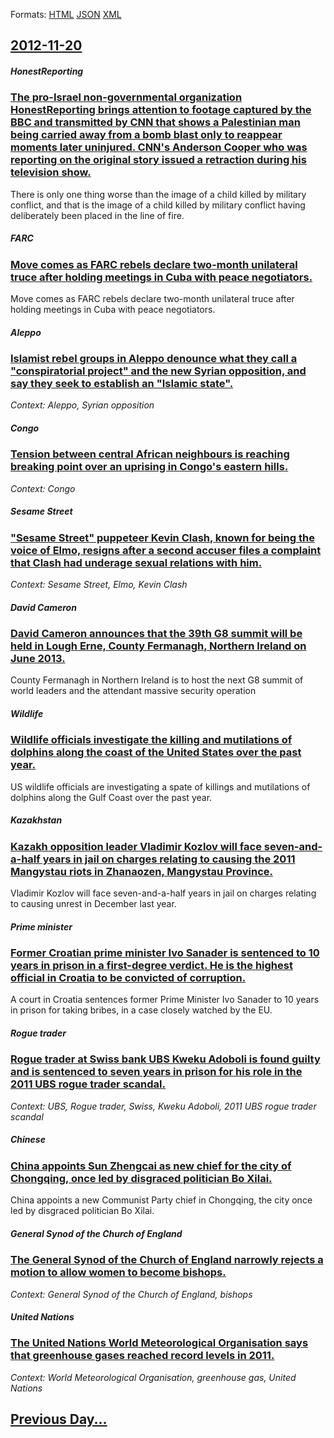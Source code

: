 
Formats: [HTML](2012/11/20/index.html)  [JSON](2012/11/20/index.json)  [XML](2012/11/20/index.xml)  

## [2012-11-20](/news/2012/11/20/index.md)

##### HonestReporting
### [The pro-Israel non-governmental organization HonestReporting brings attention to footage captured by the BBC and transmitted by CNN that shows a Palestinian man being carried away from a bomb blast only to reappear moments later uninjured. CNN's Anderson Cooper who was reporting on the original story issued a retraction during his television show. ](/news/2012/11/20/the-pro-israel-non-governmental-organization-honestreporting-brings-attention-to-footage-captured-by-the-bbc-and-transmitted-by-cnn-that-sho.md)
There is only one thing worse than the image of a child killed by military conflict, and that is the image of a child killed by military conflict having deliberately been placed in the line of fire.

##### FARC
### [Move comes as FARC rebels declare two-month unilateral truce after holding meetings in Cuba with peace negotiators. ](/news/2012/11/20/move-comes-as-farc-rebels-declare-two-month-unilateral-truce-after-holding-meetings-in-cuba-with-peace-negotiators.md)
Move comes as FARC rebels declare two-month unilateral truce after holding meetings in Cuba with peace negotiators.

##### Aleppo
### [Islamist rebel groups in Aleppo denounce what they call a "conspiratorial project" and the new Syrian opposition, and say they seek to establish an "Islamic state". ](/news/2012/11/20/islamist-rebel-groups-in-aleppo-denounce-what-they-call-a-conspiratorial-project-and-the-new-syrian-opposition-and-say-they-seek-to-estab.md)
_Context: Aleppo, Syrian opposition_

##### Congo
### [Tension between central African neighbours is reaching breaking point over an uprising in Congo's eastern hills. ](/news/2012/11/20/tension-between-central-african-neighbours-is-reaching-breaking-point-over-an-uprising-in-congo-s-eastern-hills.md)
_Context: Congo_

##### Sesame Street
### ["Sesame Street" puppeteer Kevin Clash, known for being the voice of Elmo, resigns after a second accuser files a complaint that Clash had underage sexual relations with him. ](/news/2012/11/20/sesame-street-puppeteer-kevin-clash-known-for-being-the-voice-of-elmo-resigns-after-a-second-accuser-files-a-complaint-that-clash-had-un.md)
_Context: Sesame Street, Elmo, Kevin Clash_

##### David Cameron
### [David Cameron announces that the 39th G8 summit will be held in Lough Erne, County Fermanagh, Northern Ireland on June 2013. ](/news/2012/11/20/david-cameron-announces-that-the-39th-g8-summit-will-be-held-in-lough-erne-county-fermanagh-northern-ireland-on-june-2013.md)
County Fermanagh in Northern Ireland is to host the next G8 summit of world leaders and the attendant massive security operation

##### Wildlife
### [Wildlife officials investigate the killing and mutilations of dolphins along the coast of the United States over the past year. ](/news/2012/11/20/wildlife-officials-investigate-the-killing-and-mutilations-of-dolphins-along-the-coast-of-the-united-states-over-the-past-year.md)
US wildlife officials are investigating a spate of killings and mutilations of dolphins along the Gulf Coast over the past year.

##### Kazakhstan
### [Kazakh opposition leader Vladimir Kozlov will face seven-and-a-half years in jail on charges relating to causing the 2011 Mangystau riots in Zhanaozen, Mangystau Province. ](/news/2012/11/20/kazakh-opposition-leader-vladimir-kozlov-will-face-seven-and-a-half-years-in-jail-on-charges-relating-to-causing-the-2011-mangystau-riots-in.md)
Vladimir Kozlov will face seven-and-a-half years in jail on charges relating to causing unrest in December last year.

##### Prime minister
### [Former Croatian prime minister Ivo Sanader is sentenced to 10 years in prison in a first-degree verdict. He is the highest official in Croatia to be convicted of corruption. ](/news/2012/11/20/former-croatian-prime-minister-ivo-sanader-is-sentenced-to-10-years-in-prison-in-a-first-degree-verdict-he-is-the-highest-official-in-croat.md)
A court in Croatia sentences former Prime Minister Ivo Sanader to 10 years in prison for taking bribes, in a case closely watched by the EU.

##### Rogue trader
### [Rogue trader at Swiss bank UBS Kweku Adoboli is found guilty and is sentenced to seven years in prison for his role in the 2011 UBS rogue trader scandal. ](/news/2012/11/20/rogue-trader-at-swiss-bank-ubs-kweku-adoboli-is-found-guilty-and-is-sentenced-to-seven-years-in-prison-for-his-role-in-the-2011-ubs-rogue-tr.md)
_Context: UBS, Rogue trader, Swiss, Kweku Adoboli, 2011 UBS rogue trader scandal_

##### Chinese
### [China appoints Sun Zhengcai as new chief for the city of Chongqing, once led by disgraced politician Bo Xilai. ](/news/2012/11/20/china-appoints-sun-zhengcai-as-new-chief-for-the-city-of-chongqing-once-led-by-disgraced-politician-bo-xilai.md)
China appoints a new Communist Party chief in Chongqing, the city once led by disgraced politician Bo Xilai.

##### General Synod of the Church of England
### [The General Synod of the Church of England narrowly rejects a motion to allow women to become bishops. ](/news/2012/11/20/the-general-synod-of-the-church-of-england-narrowly-rejects-a-motion-to-allow-women-to-become-bishops.md)
_Context: General Synod of the Church of England, bishops_

##### United Nations
### [The United Nations World Meteorological Organisation says that greenhouse gases reached record levels in 2011. ](/news/2012/11/20/the-united-nations-world-meteorological-organisation-says-that-greenhouse-gases-reached-record-levels-in-2011.md)
_Context: World Meteorological Organisation, greenhouse gas, United Nations_

## [Previous Day...](/news/2012/11/19/index.md)

